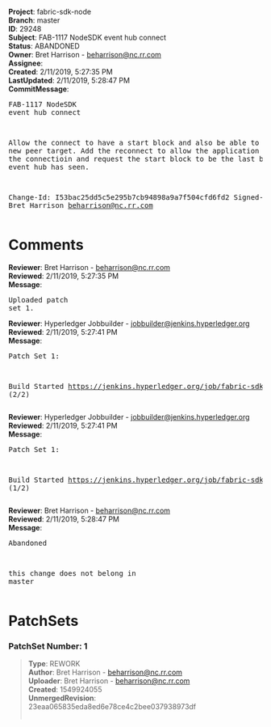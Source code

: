 <strong>Project</strong>: fabric-sdk-node<br><strong>Branch</strong>: master<br><strong>ID</strong>: 29248<br><strong>Subject</strong>: FAB-1117 NodeSDK event hub connect<br><strong>Status</strong>: ABANDONED<br><strong>Owner</strong>: Bret Harrison - beharrison@nc.rr.com<br><strong>Assignee</strong>:<br><strong>Created</strong>: 2/11/2019, 5:27:35 PM<br><strong>LastUpdated</strong>: 2/11/2019, 5:28:47 PM<br><strong>CommitMessage</strong>:<br><pre>FAB-1117 NodeSDK event hub connect

Allow the connect to have a start block and
also be able to take a new peer target.
Add the reconnect to allow the application
to restart the connectioin and request
the start block to be the last block this
event hub has seen.

Change-Id: I53bac25dd5c5e295b7cb94898a9a7f504cfd6fd2
Signed-off-by: Bret Harrison <beharrison@nc.rr.com>
</pre><h1>Comments</h1><strong>Reviewer</strong>: Bret Harrison - beharrison@nc.rr.com<br><strong>Reviewed</strong>: 2/11/2019, 5:27:35 PM<br><strong>Message</strong>: <pre>Uploaded patch set 1.</pre><strong>Reviewer</strong>: Hyperledger Jobbuilder - jobbuilder@jenkins.hyperledger.org<br><strong>Reviewed</strong>: 2/11/2019, 5:27:41 PM<br><strong>Message</strong>: <pre>Patch Set 1:

Build Started https://jenkins.hyperledger.org/job/fabric-sdk-node-verify-s390x/590/ (2/2)</pre><strong>Reviewer</strong>: Hyperledger Jobbuilder - jobbuilder@jenkins.hyperledger.org<br><strong>Reviewed</strong>: 2/11/2019, 5:27:41 PM<br><strong>Message</strong>: <pre>Patch Set 1:

Build Started https://jenkins.hyperledger.org/job/fabric-sdk-node-verify-x86_64/1981/ (1/2)</pre><strong>Reviewer</strong>: Bret Harrison - beharrison@nc.rr.com<br><strong>Reviewed</strong>: 2/11/2019, 5:28:47 PM<br><strong>Message</strong>: <pre>Abandoned

this change does not belong in master</pre><h1>PatchSets</h1><h3>PatchSet Number: 1</h3><blockquote><strong>Type</strong>: REWORK<br><strong>Author</strong>: Bret Harrison - beharrison@nc.rr.com<br><strong>Uploader</strong>: Bret Harrison - beharrison@nc.rr.com<br><strong>Created</strong>: 1549924055<br><strong>UnmergedRevision</strong>: 23eaa065835eda8ed6e78ce4c2bee037938973df<br><br></blockquote>